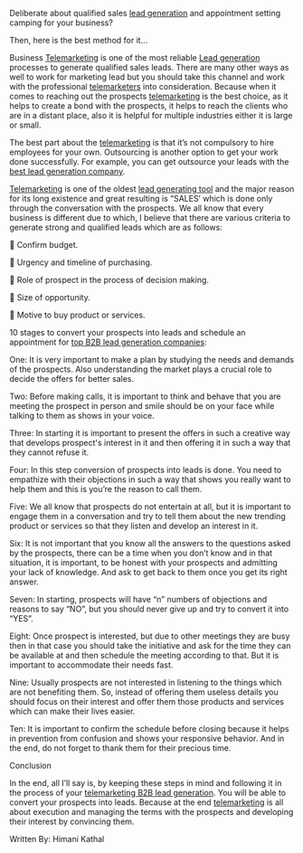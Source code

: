Deliberate about qualified sales <a href="https://www.pangeaglobalservices.com/lead-generation/">lead generation</a> and appointment setting camping for your business?

Then, here is the best method for it…

Business <a href="https://www.pangeaglobalservices.com/lead-generation/">Telemarketing</a> is one of the most reliable <a href="https://www.pangeaglobalservices.com/lead-generation/">Lead generation</a> processes to generate qualified sales leads. There are many other ways as well to work for marketing lead but you should take this channel and work with the professional <a href="https://www.pangeaglobalservices.com/lead-generation/">telemarketers</a> into consideration. Because when it comes to reaching out the prospects <a href="https://www.pangeaglobalservices.com/lead-generation/">telemarketing</a> is the best choice, as it helps to create a bond with the prospects, it helps to reach the clients who are in a distant place, also it is helpful for multiple industries either it is large or small.

The best part about the <a href="https://www.pangeaglobalservices.com/lead-generation/">telemarketing</a> is that it’s not compulsory to hire employees for your own. Outsourcing is another option to get your work done successfully. For example, you can get outsource your leads with the <a href="https://www.pangeaglobalservices.com/lead-generation/">best lead generation company</a>. 

<a href="https://www.pangeaglobalservices.com/lead-generation/">Telemarketing</a> is one of the oldest <a href="https://www.pangeaglobalservices.com/lead-generation/">lead generating tool</a> and the major reason for its long existence and great resulting is “SALES’ which is done only through the conversation with the prospects. We all know that every business is different due to which, I believe that there are various criteria to generate strong and qualified leads which are as follows:

	Confirm budget.

	Urgency and timeline of purchasing.

	Role of prospect in the process of decision making.

	Size of opportunity.

	Motive to buy product or services. 

10 stages to convert your prospects into leads and schedule an appointment for <a href="https://www.pangeaglobalservices.com/lead-generation/">top B2B lead generation companies</a>:

One: It is very important to make a plan by studying the needs and demands of the prospects. Also understanding the market plays a crucial role to decide the offers for better sales.

Two: Before making calls, it is important to think and behave that you are meeting the prospect in person and smile should be on your face while talking to them as shows in your voice. 

Three: In starting it is important to present the offers in such a creative way that develops prospect's interest in it and then offering it in such a way that they cannot refuse it. 

Four: In this step conversion of prospects into leads is done. You need to empathize with their objections in such a way that shows you really want to help them and this is you’re the reason to call them.

Five: We all know that prospects do not entertain at all, but it is important to engage them in a conversation and try to tell them about the new trending product or services so that they listen and develop an interest in it. 

Six: It is not important that you know all the answers to the questions asked by the prospects, there can be a time when you don’t know and in that situation, it is important, to be honest with your prospects and admitting your lack of knowledge. And ask to get back to them once you get its right answer.

Seven: In starting, prospects will have “n” numbers of objections and reasons to say “NO”, but you should never give up and try to convert it into “YES”.

Eight: Once prospect is interested, but due to other meetings they are busy then in that case you should take the initiative and ask for the time they can be available at and then schedule the meeting according to that. But it is important to accommodate their needs fast.

Nine: Usually prospects are not interested in listening to the things which are not benefiting them. So, instead of offering them useless details you should focus on their interest and offer them those products and services which can make their lives easier.

Ten:  It is important to confirm the schedule before closing because it helps in prevention from confusion and shows your responsive behavior. And in the end, do not forget to thank them for their precious time. 

Conclusion

In the end, all I’ll say is, by keeping these steps in mind and following it in the process of your <a href="https://www.pangeaglobalservices.com/lead-generation/">telemarketing B2B lead generation</a>. You will be able to convert your prospects into leads. Because at the end <a href="https://www.pangeaglobalservices.com/lead-generation/">telemarketing</a> is all about execution and managing the terms with the prospects and developing their interest by convincing them. 

Written By:
Himani Kathal

